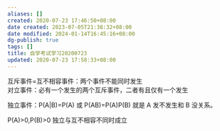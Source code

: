 ```yaml
---
aliases: []
created: 2020-07-23 17:46:50+08:00
date created: 2023-07-05T21:38:32+08:00
date modified: 2024-01-14T16:45:16+08:00
dg-publish: true
tags: []
title: 自学考试学习20200723
updated: 2020-07-23 17:58:33+08:00
---
```


互斥事件=互不相容事件：两个事件不能同时发生  
对立事件：必有一个发生的两个互斥事件，二者有且仅有一个发生

独立事件：P(A\|B)=P(A) 或 P(AB)=P(A)P(B) 就是 A 发不发生和 B 没关系。

P(A)\>0,P(B)\>0 独立与互不相容不同时成立